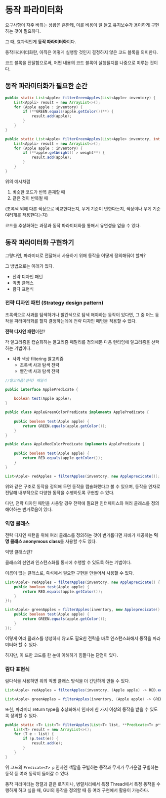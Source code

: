 # 동작 파라미터화

요구사항이 자주 바뀌는 상황은 흔한데, 이를 비용이 덜 들고 유지보수가 용이하게 구현하는 것이 필요하다.

그 때, 효과적인게 **동작 파라미터화**이다.

동작파라미터화란, 아직은 어떻게 실행할 것인지 결정하지 않은 코드 블록을 의미한다.

코드 블록을 전달함으로써, 어떤 내용의 코드 블록이 실행될지를 나중으로 미루는 것이다.

## 동작 파라미터화가 필요한 순간

```java
public static List<Apple> filterGreenApples(List<Apple> inventory) {
	List<Appli> result = new ArrayList<>();
	for (Apple apple : inventory) {
		if (**GREEN.equals(apple.getColor())**) {
			result.add(apple);
		}
	}
}
```

```java
public static List<Apple> filterGreenApples(List<Apple> inventory, int weight) {
	List<Appli> result = new ArrayList<>();
	for (Apple apple : inventory) {
		if (**apple.getWeight() > weight**) {
			result.add(apple);
		}
	}
}
```

위의 예시처럼

1. 비슷한 코드가 반복 존재할 때
2. 같은 것이 반복될 때

(초록색 외에 다른 색상으로 비교한다든지, 무게 기준이 변한다든지, 색상이나 무게 기준 여러개를 적용한다는지)

코드를 추상화하는 과정과 동작 파라미터화를 통해서 유연성을 얻을 수 있다.

## 동작 파라미터화 구현하기

그렇다면, 파라미터로 전달해서 사용하기 위해 동작을 어떻게 정의해둬야 할까?

그 방법으로는 아래가 있다.

- 전략 디자인 패턴
- 익명 클래스
- 람다 표현식

### 전략 디자인 패턴 (Strategy design pattern)

초록색으로 사과를 탐색하거나 빨간색으로 탐색 해야하는 동작이 있다면, 그 중 어느 동작을 파라미터화를 할지 결정하는데에 전략 디자인 패턴을 적용할 수 있다.

**전략 디자인 패턴**이란?

각 알고리즘을 캡슐화하는 알고리즘 패밀리를 정의해둔 다음 런타임에 알고리즘을 선택하는 기법이다.

- 사과 색상 filtering 알고리즘
    - 초록색 사과 탐색 전략
    - 빨간색 사과 탐색 전략

```java
//알고리즘(전략) 패밀리

public interface ApplePredicate {
	
	boolean test(Apple apple);
}

public class AppleGreenColorPredicate implements ApplePredicate {
	
	public boolean test(Apple apple) {
		return GREEN.equals(apple.getColor());
	}
}

public class AppleRedColorPredicate implements ApplePredicate {
	
	public boolean test(Apple apple) {
		return RED.equals(apple.getColor());
	}
}
```

```java
List<Apple> redApples = filterApples(inventory, new Appleprecicate());
```

위와 같은 구조로 동작을 정의해 두면 동작을 캡슐화했다고 볼 수 있으며, 동작을 인자로 전달해 내부적으로 다양한 동작을 수행하도록 구현할 수 있다.

다만, 전략 디자인 패턴을 사용할 경우 전략에 필요한 인터페이스와 여러 클래스를 정의해야하는 번거로움이 있다.

### 익명 클래스

전략 디자인 패턴을 위해 여러 클래스를 정의하는 것이 번거롭다면 자바가 제공하는 **익명 클래스 anonymous class**를 사용할 수도 있다.

익명 클래스란?

클래스의 선언과 인스턴스화를 동시에 수행할 수 있도록 하는 기법이다.

이름이 없는 클래스로, 즉석에서 필요한 구현을 만들어서 사용할 수 있다.

```java
List<Apple> redApples = filterApples(inventory, new Appleprecicate() {
	public boolean test(Apple apple) {
		return RED.equals(apple.getColor());
	}
});

List<Apple> greenApples = filterApples(inventory, new Appleprecicate() {
	public boolean test(Apple apple) {
		return GREEN.equals(apple.getColor());
	}
});
```

이렇게 여러 클래스를 생성하지 않고도 필요한 전략을 바로 인스턴스화해서 동작을 파라미터화 할 수 있다.

하지만, 이 또한 코드를 한 눈에 이해하기 힘들다는 단점이 있다.

### 람다 표현식

람다식을 사용하면 위의 익명 클래스 방식을 더 간단하게 만들 수 있다.

```java
List<Apple> redApples = filterApples(inventory, (Apple apple) -> RED.equals(apple.getColor()));

List<Apple> greenApples = filterApples(inventory, (Apple apple) -> GREEN.equals(apple.getColor()));
```

또한, 파라미터 return type을 추상화해서 인자에 한 가지 이상의 동작을 받을 수 있도록 정의할 수 있다.

```java
public static <T> List<T> filterApples(List<T> list, **Predicate<T> p**) {
	List<T> result = new ArrayList<>();
	for (T e : list) {
		if (p.test(e)) {
			result.add(e);
		}
	}
}
```

위 코드의 `Predicate<T> p` 인자엔 색깔을 구별하는 동작과 무게가 무거운걸 구별하는 동작 등 여러 동작이 들어갈 수 있다.

동작 파라미터는 정렬과 같은 로직이나, 병렬처리에서 특정 Thread에서 특정 동작을 수행하게 하고 싶을 때, GUI의 동작을 정의할 때 등 여러 구현에서 활용이 가능하다.
